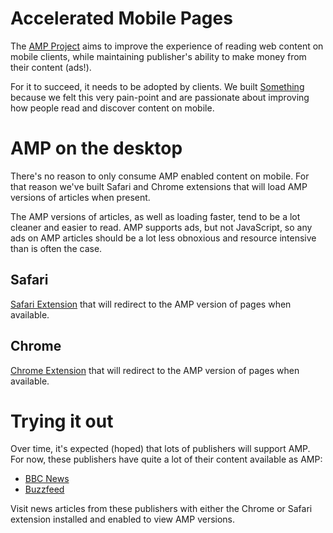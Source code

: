 # Accelerated Mobile Pages

The [AMP Project](https://www.ampproject.org) aims to improve the experience of
reading web content on mobile clients, while maintaining publisher's ability to
make money from their content (ads!).

For it to succeed, it needs to be adopted by clients. We built [Something](https://something.gd)
because we felt this very pain-point and are passionate about improving how people
read and discover content on mobile.

# AMP on the desktop

There's no reason to only consume AMP enabled content on mobile. For that reason
we've built Safari and Chrome extensions that will load AMP versions of articles
when present.

The AMP versions of articles, as well as loading faster, tend to be a lot
cleaner and easier to read. AMP supports ads, but not JavaScript, so any ads on
AMP articles should be a lot less obnoxious and resource intensive than is often
the case.

## Safari

[Safari Extension](https://github.com/edlea/DesktopAMP/raw/master/amp.safariextz) that will
redirect to the AMP version of pages when available.

## Chrome

[Chrome Extension](https://chrome.google.com/webstore/detail/%E2%9A%A1%EF%B8%8F/igokgmnkplcfgnegidccbgmlnecaffhh) that will redirect to the AMP version of pages when available.

# Trying it out

Over time, it's expected (hoped) that lots of publishers will support AMP. For now,
these publishers have quite a lot of their content available as AMP:

* [BBC News](http://www.bbc.co.uk/news)
* [Buzzfeed](http://www.buzzfeed.com)

Visit news articles from these publishers with either the Chrome or Safari extension
installed and enabled to view AMP versions.
